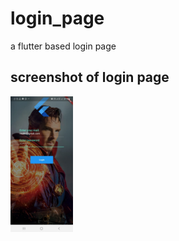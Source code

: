 # login_page

a flutter based login page 

## screenshot of login page 

<img src="ss login_page.jpg" width="100">




